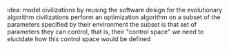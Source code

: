 idea: 
model civilizations by reusing the software design for the evolutionary algorithm
civilizations perform an optimization algorithm on a subset of the parameters specified by their environment
the subset is that set of parameters they can control, that is, their "control space"
we need to elucidate how this control space would be defined